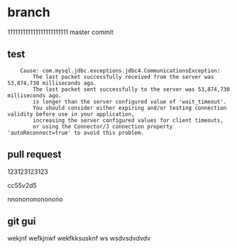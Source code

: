# branch
111111111111111111111111
master
commit


## test

```
	Cause: com.mysql.jdbc.exceptions.jdbc4.CommunicationsException: 
		The last packet successfully received from the server was 53,874,730 milliseconds ago.  
		The last packet sent successfully to the server was 53,874,730 milliseconds ago. 
		is longer than the server configured value of 'wait_timeout'. 
		You should consider either expiring and/or testing connection validity before use in your application, 
		increasing the server configured values for client timeouts, 
		or using the Connector/J connection property 'autoReconnect=true' to avoid this problem.
```

## pull request

123123123123

cc55v2d5

nnonononononono

## git gui
wekjnf
wefkjnwf
wekfkksusknf
ws
wsdvsdvdvdv


